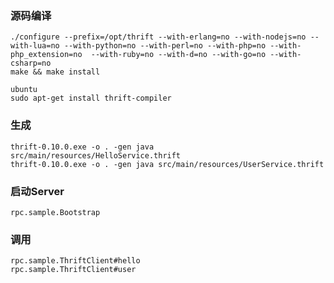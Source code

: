 ### 源码编译
	./configure --prefix=/opt/thrift --with-erlang=no --with-nodejs=no --with-lua=no --with-python=no --with-perl=no --with-php=no --with-php_extension=no 	--with-ruby=no --with-d=no --with-go=no --with-csharp=no
	make && make install

	ubuntu
	sudo apt-get install thrift-compiler 

### 生成
	thrift-0.10.0.exe -o . -gen java src/main/resources/HelloService.thrift
	thrift-0.10.0.exe -o . -gen java src/main/resources/UserService.thrift
	
### 启动Server
	rpc.sample.Bootstrap
	
### 调用
	rpc.sample.ThriftClient#hello
	rpc.sample.ThriftClient#user